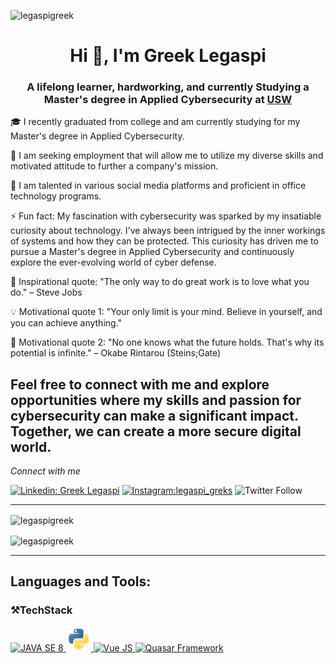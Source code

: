 <p align="left"> <img src="https://komarev.com/ghpvc/?username=legaspigreek&label=Profile%20views&color=0e75b6&style=flat" alt="legaspigreek" /> </p>

<h1 align="center">Hi 👋, I'm Greek Legaspi</h1>

<h3 align="center">A lifelong learner, hardworking, and currently Studying a Master's degree in Applied Cybersecurity at <a href="https://www.southwales.ac.uk/courses/msc-applied-cyber-security/" target="_blank">USW</a></h3>

🎓 I recently graduated from college and am currently studying for my Master's degree in Applied Cybersecurity.

💼 I am seeking employment that will allow me to utilize my diverse skills and motivated attitude to further a company's mission.

🌟 I am talented in various social media platforms and proficient in office technology programs.

⚡ Fun fact: My fascination with cybersecurity was sparked by my insatiable curiosity about technology. I've always been intrigued by the inner workings of systems and how they can be protected. This curiosity has driven me to pursue a Master's degree in Applied Cybersecurity and continuously explore the ever-evolving world of cyber defense.

📖 Inspirational quote: "The only way to do great work is to love what you do." – Steve Jobs

💡 Motivational quote 1: "Your only limit is your mind. Believe in yourself, and you can achieve anything."

🚀 Motivational quote 2: "No one knows what the future holds. That's why its potential is infinite." – Okabe Rintarou (Steins;Gate)

## Feel free to connect with me and explore opportunities where my skills and passion for cybersecurity can make a significant impact. Together, we can create a more secure digital world.

_Connect with me_

[![Linkedin: Greek Legaspi](https://img.shields.io/badge/-Greek_Legaspi-blue?style=flat-square&logo=Linkedin&logoColor=white&link=https://www.linkedin.com/in/greeklegaspi/)](https://www.linkedin.com/in/greeklegaspi/)
[![Instagram:legaspi_greks](https://img.shields.io/badge/-legaspi_greks-red?style=flat-square&logo=instagram&logoColor=white&link=https://www.instagram.com/legaspi_greks/)](https://www.instagram.com/legaspi_greks/)
![Twitter Follow](https://img.shields.io/twitter/follow/legaspi_greks?style=social)

---

<!--ReadMe Stats -->
<!-- <p><img align="left" src="https://github-readme-stats.vercel.app/api/top-langs?username=legaspigreek&show_icons=true&locale=en&layout=compact" alt="legaspigreek" /></p> -->
<p>
  <img align="center" src="https://github-readme-stats.vercel.app/api?username=legaspigreek&show_icons=true&locale=en" alt="legaspigreek" width="50%" />
</p>
<p>
  <img align="center" src="https://github-readme-streak-stats.herokuapp.com/?user=legaspigreek&" alt="legaspigreek" width="50%" />
</p>

---

<h2 align="left">Languages and Tools:</h2>
<h3 align="left">⚒️TechStack</h3>
<p align="left">
<a href="https://www.oracle.com/java/technologies/java8.html" target="_blank"> <img src="https://cdn.jsdelivr.net/gh/devicons/devicon/icons/java/java-original-wordmark.svg" alt="JAVA SE 8" width="40" height="40"/>
<a href="https://www.python.org" target="_blank"> <img src="https://raw.githubusercontent.com/devicons/devicon/master/icons/python/python-original.svg" alt="Python" width="40" height="40"/>
<a href="https://vuejs.org/" target="_blank"> <img src="https://cdn.jsdelivr.net/gh/devicons/devicon/icons/vuejs/vuejs-original-wordmark.svg" alt="Vue JS" width="40" height="40"/>
<a href="https://quasar.dev/" target="_blank"> <img src="https://cdn.quasar.dev/logo-v2/svg/logo-vertical.svg" alt="Quasar Framework" width="40" height="40"/>
</p>
